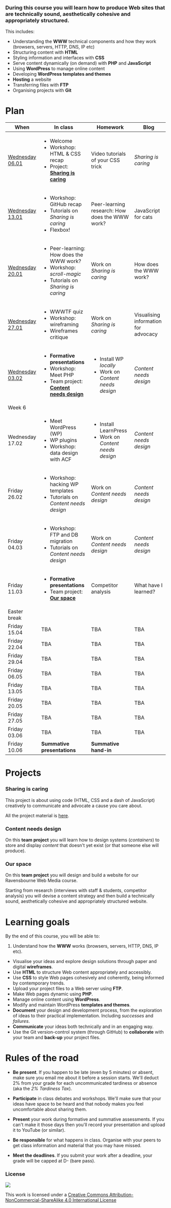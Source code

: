 ### During this course you will learn how to produce Web sites that are technically sound, aesthetically cohesive and appropriately structured.

This includes:

* Understanding the **WWW** technical components and how they work (browsers, servers, HTTP, DNS, IP etc)
* Structuring content with **HTML**
* Styling information and interfaces with **CSS**
* Serve content dynamically (on demand) with **PHP** and **JavaScript**
* Using **WordPress** to manage online content  
* Developing **WordPress templates and themes**
* **Hosting** a website
* Transferring files with **FTP**  
* Organising projects with **Git**

<!--* **Project management** basics: listing and prioritising tasks, tracking and evaluating progress, getting things done-->


# Plan

When | In class | Homework | Blog 
---- | -------- | -------- | ----
[Wednesday<br>06.01](sessions/01)| <ul><li>Welcome <li>Workshop: HTML & CSS recap <li>Project: [**Sharing is caring**](#sharing-is-caring) | Video tutorials of your CSS trick | *Sharing is caring*
[Wednesday<br>13.01](sessions/02)| <ul><li>Workshop: GitHub recap <li>Tutorials on *Sharing is caring* <li>Flexbox! | Peer-learning research: How does the WWW work? | JavaScript for cats
[Wednesday<br>20.01](sessions/03)| <ul><li>Peer-learning: How does the WWW work? <li>Workshop: *scroll-magic* <li>Tutorials on *Sharing is caring* | Work on *Sharing is caring* | How does the WWW work?
[Wednesday<br>27.01](sessions/04)| <ul><li>WWWTF quiz <li>Workshop: wireframing <li>Wireframes critique | Work on *Sharing is caring* | Visualising information for advocacy
[Wednesday<br>03.02](sessions/05)| <ul><li>**Formative presentations** <li>Workshop: Meet PHP <li>Team project: [**Content needs design**](#content-needs-design) | <ul><li>Install WP *locally* <li>Work on *Content needs design* | *Content needs design* 
Week 6| | | 
Wednesday<br>17.02| <ul><li>Meet WordPress (WP) <li>WP plugins <li>Workshop: data design with ACF | <ul><li>Install LearnPress <li>Work on *Content needs design* | *Content needs design*  
Friday<br>26.02| <ul><li>Workshop: hacking WP templates <li>Tutorials on *Content needs design* | Work on *Content needs design* | *Content needs design* 
Friday<br>04.03| <ul><li>Workshop: FTP and DB migration <li>Tutorials on *Content needs design* | Work on *Content needs design* | *Content needs design* 
Friday<br>11.03| <ul><li>**Formative presentations** <li>Team project: [**Our space**](#our-space) | Competitor analysis | What have I learned?
Easter break| | | 
Friday<br>15.04| TBA | TBA | TBA
Friday<br>22.04| TBA | TBA | TBA 
Friday<br>29.04| TBA | TBA | TBA 
Friday<br>06.05| TBA | TBA | TBA 
Friday<br>13.05| TBA | TBA | TBA 
Friday<br>20.05| TBA | TBA | TBA 
Friday<br>27.05| TBA | TBA | TBA 
Friday<br>03.06| TBA | TBA | TBA 
Friday<br>10.06| **Summative presentations** |  **Summative hand-in** | 


# Projects

### Sharing is caring

This project is about using code (HTML, CSS and a dash of JavaScript) creatively to communicate and advocate a cause you care about.

All the project material is [here](projects/sharing-is-caring).

### Content needs design

On this **team project** you will learn how to design systems (*containers*) to store and display *content* that doesn't yet exist (or that someone else will produce).   

<!--All the project material is [here](projects/).-->

### Our space

On this **team project** you will design and build a website for our Ravensbourne Web Media course.

Starting from research (interviews with staff & students, competitor analysis) you will devise a content strategy and then build a technically sound, aesthetically cohesive and appropriately structured website.

<!--All the project material is [here](projects/).-->


# Learning goals

By the end of this course, you will be able to:

1. Understand how the **WWW** works (browsers, servers, HTTP, DNS, IP etc).
* Visualise your ideas and explore design solutions through paper and digital **wireframes**.
* Use **HTML** to structure Web content appropriately and accessibly.  
* Use **CSS** to style Web pages cohesively and coherently, being informed by contemporary trends. 
* Upload your project files to a Web server using **FTP**.
* Make Web pages dynamic using **PHP**.
* Manage online content using **WordPress**.
* Modify and maintain WordPress **templates and themes**.
* **Document** your design and development process, from the exploration of ideas to their practical implementation. Including *successes* and *failures*.
* **Communicate** your ideas both technically and in an engaging way.
* Use the Git version-control system (through GitHub) to **collaborate** with your team and **back-up** your project files.


# Rules of the road

* **Be present**. If you happen to be late (even by 5 minutes) or absent, make sure you email me about it before a session starts. We'll deduct 2% from your grade for each uncommunicated tardiness or absence (aka the *2% Tardiness Tax*).

* **Participate** in class debates and workshops. We'll make sure that your ideas have space to be heard and that nobody makes you feel uncomfortable about sharing them.

* **Present** your work during formative and summative assessments. If you can't make it those days then you'll record your presentation and upload it to YouTube (or similar).

* **Be responsible** for what happens in class. Organise with your peers to get class information and material that you may have missed.

* **Meet the deadlines**. If you submit your work after a deadline, your grade will be capped at D- (bare pass).


### License

[![](https://i.creativecommons.org/l/by-nc-sa/4.0/88x31.png)](http://creativecommons.org/licenses/by-nc-sa/4.0)

This work is licensed under a [Creative Commons Attribution-NonCommercial-ShareAlike 4.0 International License ](http://creativecommons.org/licenses/by-nc-sa/4.0)